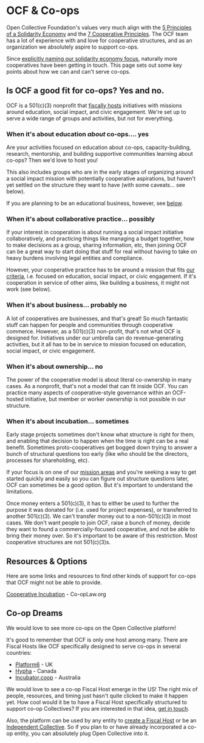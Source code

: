 # OCF & Co-ops

Open Collective Foundation's values very much align with the [5 Principles of a Solidarity Economy](https://cooperationhumboldt.com/about-1/) and the [7 Cooperative Principles](https://ncbaclusa.coop/resources/7-cooperative-principles/). The OCF team has a lot of experience with and love for cooperative structures, and as an organization we absolutely aspire to support co-ops.

Since [explicitly naming our solidarity economy focus](https://blog.opencollective.com/solidarity-as-our-guiding-principle/), naturally more cooperatives have been getting in touch. This page sets out some key points about how we can and can't serve co-ops.

## Is OCF a good fit for co-ops? Yes and no.

OCF is a 501(c)(3) nonprofit that [fiscally hosts](../what-we-offer/fiscal-hosting.md) initiatives with missions around education, social impact, and civic engagement. We're set up to serve a wide range of groups and activities, but not for everything.

### When it's about education _about_ co-ops.... yes

Are your activities focused on education about co-ops, capacity-building, research, mentorship, and building supportive communities learning about co-ops? Then we'd love to host you!&#x20;

This also includes groups who are in the early stages of organizing around a social impact mission with potentially cooperative aspirations, but haven't yet settled on the structure they want to have (with some caveats... see below).

If you are planning to be an educational business, however, see [below](ocf-and-co-ops.md#when-its-about-business...-probably-no).

### When it's about collaborative practice... possibly

If your interest in cooperation is about running a social impact initiative collaboratively, and practicing things like managing a budget together, how to make decisions as a group, sharing information, etc, then joining OCF can be a great way to start doing that stuff for real without having to take on heavy burdens involving legal entities and compliance.

However, your cooperative practice has to be around a mission that fits [our criteria](../getting-started/eligibility.md), i.e. focused on education, social impact, or civic engagement. If it's cooperation in service of other aims, like building a business, it might not work (see below).

### When it's about business... probably no

A lot of cooperatives are businesses, and that's great! So much fantastic stuff can happen for people and communities through cooperative commerce. However, as a 501(c)(3) non-profit, that's not what OCF is designed for. Initiatives under our umbrella can do revenue-generating activities, but it all has to be in service to mission focused on education, social impact, or civic engagement.

### When it's about ownership... no

The power of the cooperative model is about literal co-ownership in many cases. As a nonprofit, that's not a model that can fit inside OCF. You can practice many aspects of cooperative-style governance within an OCF-hosted initiative, but member or worker _ownership_ is not possible in our structure.

### When it's about incubation... sometimes

Early stage projects sometimes don't know what structure is right for them, and enabling that decision to happen when the time is right can be a real benefit. Sometimes proto-cooperatives get bogged down trying to answer a bunch of structural questions too early (like who should be the directors, processes for shareholding, etc).

If your focus is on one of our [mission areas](../about/mission-and-values.md) and you're seeking a way to get started quickly and easily so you can figure out structure questions later, OCF can sometimes be a good option. But it's important to understand the limitations.

Once money enters a 501(c)(3), it has to either be used to further the purpose it was donated for (i.e. used for project expenses), or transferred to another 501(c)(3). We can't transfer money out to a non-501(c)(3) in most cases. We don't want people to join OCF, raise a bunch of money, decide they want to found a commercially-focused cooperative, and not be able to bring their money over. So it's important to be aware of this restriction. Most cooperative structures are not 501(c)(3)s.

## Resources & Options

Here are some links and resources to find other kinds of support for co-ops that OCF might not be able to provide.

[Cooperative Incubation](https://www.co-oplaw.org/knowledge-base/cooperative-development/) - Co-opLaw.org

## Co-op Dreams

We would love to see more co-ops on the Open Collective platform!&#x20;

It's good to remember that OCF is only one host among many. There are Fiscal Hosts like OCF specifically designed to serve co-ops in several countries:

* [Platform6](https://opencollective.com/platform6-coop) - UK
* [Hypha](https://opencollective.com/hyphacoopinc) - Canada
* [Incubator.coop](https://opencollective.com/incubator-coop) - Australia

We would love to see a co-op Fiscal Host emerge in the US! The right mix of people, resources, and timing just hasn't quite clicked to make it happen yet. How cool would it be to have a Fiscal Host specifically structured to support co-op Collectives? If you are interested in that idea, [get in touch](mailto:support@opencollective.com).

Also, the platform can be used by any entity to [create a Fiscal Host](https://docs.opencollective.com/help/fiscal-hosts/become-a-fiscal-host) or be an [Independent Collective](https://docs.opencollective.com/help/independent-collectives). So if you plan to or have already incorporated a co-op entity, you can absolutely plug Open Collective into it.


